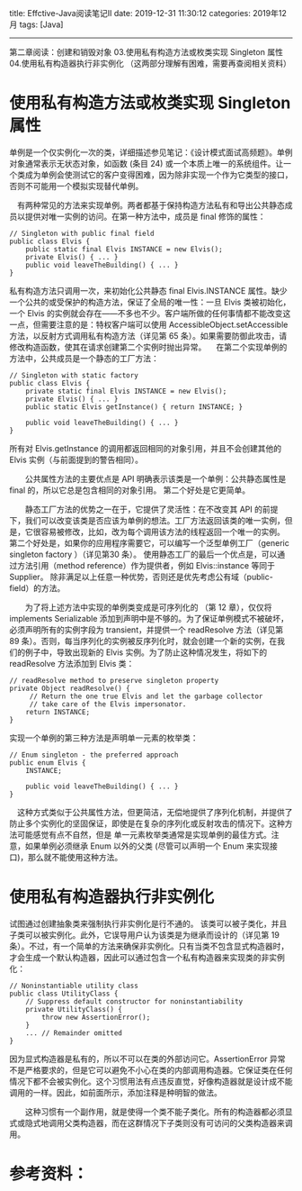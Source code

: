 title: Effctive-Java阅读笔记II
date: 2019-12-31 11:30:12
categories: 2019年12月
tags: [Java]

---

第二章阅读：创建和销毁对象
03.使用私有构造方法或枚类实现 Singleton 属性
04.使用私有构造器执行非实例化
（这两部分理解有困难，需要再查阅相关资料）
<!-- more -->

# 使用私有构造方法或枚类实现 Singleton 属性

单例是一个仅实例化一次的类，详细描述参见笔记：《设计模式面试高频题》。单例对象通常表示无状态对象，如函数 (条目 24) 或一个本质上唯一的系统组件。让一个类成为单例会使测试它的客户变得困难，因为除非实现一个作为它类型的接口，否则不可能用一个模拟实现替代单例。

　有两种常见的方法来实现单例。两者都基于保持构造方法私有和导出公共静态成员以提供对唯一实例的访问。在第一种方法中，成员是 final 修饰的属性：

    // Singleton with public final field
    public class Elvis {
        public static final Elvis INSTANCE = new Elvis();
        private Elvis() { ... }
        public void leaveTheBuilding() { ... }
    }

私有构造方法只调用一次，来初始化公共静态 final Elvis.INSTANCE 属性。缺少一个公共的或受保护的构造方法，保证了全局的唯一性：一旦 Elvis 类被初始化，一个 Elvis 的实例就会存在——不多也不少。客户端所做的任何事情都不能改变这一点，但需要注意的是：特权客户端可以使用 AccessibleObject.setAccessible 方法，以反射方式调用私有构造方法（详见第 65 条）。如果需要防御此攻击，请修改构造函数，使其在请求创建第二个实例时抛出异常。
　在第二个实现单例的方法中，公共成员是一个静态的工厂方法：

    // Singleton with static factory
    public class Elvis {
        private static final Elvis INSTANCE = new Elvis();
        private Elvis() { ... }
        public static Elvis getInstance() { return INSTANCE; }

        public void leaveTheBuilding() { ... }
    }

所有对 Elvis.getInstance 的调用都返回相同的对象引用，并且不会创建其他的 Elvis 实例（与前面提到的警告相同）。

　　公共属性方法的主要优点是 API 明确表示该类是一个单例：公共静态属性是 final 的，所以它总是包含相同的对象引用。 第二个好处是它更简单。

　　静态工厂方法的优势之一在于，它提供了灵活性：在不改变其 API 的前提下，我们可以改变该类是否应该为单例的想法。工厂方法返回该类的唯一实例，但是，它很容易被修改，比如，改为每个调用该方法的线程返回一个唯一的实例。 第二个好处是，如果你的应用程序需要它，可以编写一个泛型单例工厂（generic singleton factory ）（详见第30 条）。 使用静态工厂的最后一个优点是，可以通过方法引用（method reference）作为提供者，例如 Elvis::instance 等同于 Supplier<Elvis>。 除非满足以上任意一种优势，否则还是优先考虑公有域（public-field）的方法。

　　为了将上述方法中实现的单例类变成是可序列化的 （第 12 章），仅仅将 implements Serializable 添加到声明中是不够的。为了保证单例模式不被破坏，必须声明所有的实例字段为 transient，并提供一个 readResolve 方法（详见第 89 条）。否则，每当序列化的实例被反序列化时，就会创建一个新的实例，在我们的例子中，导致出现新的 Elvis 实例。为了防止这种情况发生，将如下的 readResolve 方法添加到 Elvis 类：

    // readResolve method to preserve singleton property
    private Object readResolve() {
         // Return the one true Elvis and let the garbage collector
         // take care of the Elvis impersonator.
        return INSTANCE;
    }
实现一个单例的第三种方法是声明单一元素的枚举类：

    // Enum singleton - the preferred approach
    public enum Elvis {
        INSTANCE;

        public void leaveTheBuilding() { ... }
    }

　这种方式类似于公共属性方法，但更简洁，无偿地提供了序列化机制，并提供了防止多个实例化的坚固保证，即使是在复杂的序列化或反射攻击的情况下。这种方法可能感觉有点不自然，但是 单一元素枚举类通常是实现单例的最佳方式。注意，如果单例必须继承 Enum 以外的父类 (尽管可以声明一个 Enum 来实现接口)，那么就不能使用这种方法。

# 使用私有构造器执行非实例化

试图通过创建抽象类来强制执行非实例化是行不通的。 该类可以被子类化，并且子类可以被实例化。此外，它误导用户认为该类是为继承而设计的（详见第 19 条）。不过，有一个简单的方法来确保非实例化。只有当类不包含显式构造器时，才会生成一个默认构造器，因此可以通过包含一个私有构造器来实现类的非实例化：

    // Noninstantiable utility class
    public class UtilityClass {
        // Suppress default constructor for noninstantiability
        private UtilityClass() {
            throw new AssertionError();
        }
        ... // Remainder omitted
    }


因为显式构造器是私有的，所以不可以在类的外部访问它。AssertionError 异常不是严格要求的，但是它可以避免不小心在类的内部调用构造器。它保证类在任何情况下都不会被实例化。这个习惯用法有点违反直觉，好像构造器就是设计成不能调用的一样。因此，如前面所示，添加注释是种明智的做法。

　　这种习惯有一个副作用，就是使得一个类不能子类化。所有的构造器都必须显式或隐式地调用父类构造器，而在这群情况下子类则没有可访问的父类构造器来调用。


# 参考资料：

